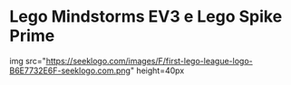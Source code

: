# Lego Mindstorms EV3 e Lego Spike Prime

img src="https://seeklogo.com/images/F/first-lego-league-logo-B6E7732E6F-seeklogo.com.png" height=40px
